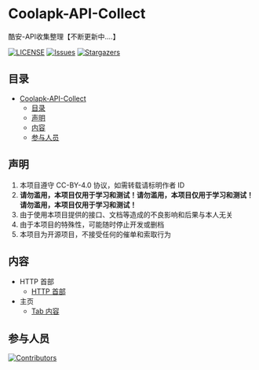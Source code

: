 # Coolapk-API-Collect
酷安-API收集整理【不断更新中....】

[![LICENSE](https://img.shields.io/github/license/Coolapk-UWP/Coolapk-API-Collect.svg?label=License&style=flat-square)](https://github.com/Coolapk-UWP/Coolapk-API-Collect/blob/master/LICENSE "LICENSE")
[![Issues](https://img.shields.io/github/issues/Coolapk-UWP/Coolapk-API-Collect.svg?label=Issues&style=flat-square)](https://github.com/Coolapk-UWP/Coolapk-API-Collect/issues "Issues")
[![Stargazers](https://img.shields.io/github/stars/Coolapk-UWP/Coolapk-API-Collect.svg?label=Stars&style=flat-square)](https://github.com/Coolapk-UWP/Coolapk-API-Collect/stargazers "Stargazers")

## 目录
- [Coolapk-API-Collect](#coolapk-api-collect)
  - [目录](#目录)
  - [声明](#声明)
  - [内容](#内容)
  - [参与人员](#参与人员)

## 声明
1. 本项目遵守 CC-BY-4.0 协议，如需转载请标明作者 ID
2. **请勿滥用，本项目仅用于学习和测试！请勿滥用，本项目仅用于学习和测试！请勿滥用，本项目仅用于学习和测试！**
3. 由于使用本项目提供的接口、文档等造成的不良影响和后果与本人无关
4. 由于本项目的特殊性，可能随时停止开发或删档
5. 本项目为开源项目，不接受任何的催单和索取行为

## 内容
- HTTP 首部
  - [HTTP 首部](./Coolapk-API/HTTP%20首部/HTTP%20首部 "HTTP 首部")
- 主页
  - [Tab 内容](./Coolapk-API/主页/Tab%20内容 "Tab 内容")

## 参与人员
[![Contributors](https://contrib.rocks/image?repo=Coolapk-UWP/Coolapk-Lite)](https://github.com/Coolapk-UWP/Coolapk-Lite/graphs/contributors "Contributors")

